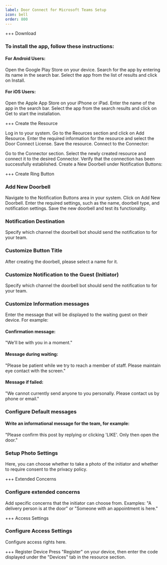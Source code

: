 ```yaml
---
label: Door Connect for Microsoft Teams Setup
icon: bell
order: 800
---
```


+++ Download

### To install the app, follow these instructions:

#### For Android Users:

Open the Google Play Store on your device.
Search for the app by entering its name in the search bar.
Select the app from the list of results and click on Install.

#### For iOS Users:

Open the Apple App Store on your iPhone or iPad.
Enter the name of the app in the search bar.
Select the app from the search results and click on Get to start the installation.

+++ Create the Resource

Log in to your system.
Go to the Reources section and click on Add Resource.
Enter the required information for the resource and select the Door Connect License.
Save the resource.
Connect to the Connector:

Go to the Connector section.
Select the newly created resource and connect it to the desired Connector.
Verify that the connection has been successfully established.
Create a New Doorbell under Notification Buttons:


+++ Create Ring Button

### Add New Doorbell

Navigate to the Notification Buttons area in your system.
Click on Add New Doorbell.
Enter the required settings, such as the name, doorbell type, and notification settings.
Save the new doorbell and test its functionality.

### Notification Destination
Specify which channel the doorbell bot should send the notification to for your team.

### Customize Button Title
After creating the doorbell, please select a name for it.

### Customize Notification to the Guest (Initiator)
Specify which channel the doorbell bot should send the notification to for your team.


### Customize Information messages
Enter the message that will be displayed to the waiting guest on their device. For example:

#### Confirmation message:
"We'll be with you in a moment."

#### Message during waiting:
"Please be patient while we try to reach a member of staff. Please maintain eye contact with the screen."

#### Message if failed:
"We cannot currently send anyone to you personally. Please contact us by phone or email."

### Configure Default messages
#### Write an informational message for the team, for example:
"Please confirm this post by replying or clicking 'LIKE'. Only then open the door."

### Setup Photo Settings
Here, you can choose whether to take a photo of the initiator and whether to require consent to the privacy policy.

+++ Extended Concerns

### Configure extended concerns
Add specific concerns that the initiator can choose from. Examples: "A delivery person is at the door" or "Someone with an appointment is here."


+++ Access Settings

### Configure Access Settings
Configure access rights here.


+++ Register Device
Press "Register" on your device, then enter the code displayed under the "Devices" tab in the resource section.